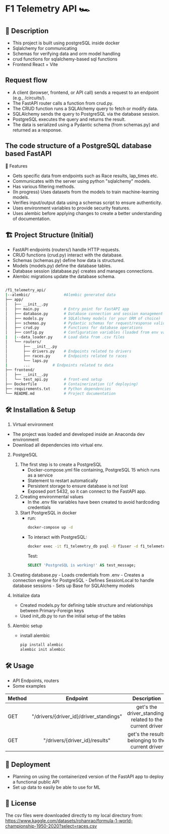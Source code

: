 # F1 Telemetry API 🏎️
## 📖 Description
- This project is built using postgreSQL inside docker
- Sqlalchemy for communicating
- Schemas for verifying data and orm model handling
- crud functions for sqlalchemy-based sql functions
- Frontend React + Vite

## Request flow
- A client (browser, frontend, or API call) sends a request to an endpoint (e.g., /circuits/).
- The FastAPI router calls a function from crud.py.
- The CRUD function runs a SQLAlchemy query to fetch or modify data.
- SQLAlchemy sends the query to PostgreSQL via the database session.
- PostgreSQL executes the query and returns the result.
- The data is serialized using a Pydantic schema (from schemas.py) and returned as a response.
  
## The code structure of a PostgreSQL database based FastAPI
🚀 Features
  - Gets specific data from endpoints such as Race results, lap_times etc.
  - Communicates with the server using python "sqlalchemy" models.
  - Has various filtering methods.
  - (In progress) Uses datasets from the models to train machine-learning models.
  - Verifies input/output data using a schemas script to ensure authenticity.
  - Uses environment variables to provide security features.
  - Uses alembic before applying changes to create a better understanding of documentation.
## 🏗️ Project Structure (Initial)
- FastAPI endpoints (routers/) handle HTTP requests.
- CRUD functions (crud.py) interact with the database.
- Schemas (schemas.py) define how data is structured.
- Models (models.py) define the database tables.
- Database session (database.py) creates and manages connections.
- Alembic migrations update the database schema.
```bash

/f1_telemetry_api/
|--alembic/               #Alembic generated data
├── app/
│   ├── __init__.py
│   ├── main.py           # Entry point for FastAPI app
│   ├── database.py       # Database connection and session management
│   ├── models.py         # SQLAlchemy models (or your ORM of choice)
│   ├── schemas.py        # Pydantic schemas for request/response validation
│   ├── crud.py           # Functions for database operations
│   ├── config.py         # Configuration variables (loaded from env vars)
|   |--data_loader.py     # Load data from .csv files
│   └── routers/
│       ├── __init__.py
│       ├── drivers.py    # Endpoints related to drivers
│       ├── races.py      # Endpoints related to races
│       └── laps.py
|       ...          # Endpoints related to data
├── frontend/
│   ├── __init__.py
│   └── test_api.py       # front-end setup
├── Dockerfile            # Containerization (if deploying)
├── requirements.txt      # Python dependencies
└── README.md             # Project documentation
```
## 🛠️ Installation & Setup
 1. Virtual environment
 - The project was loaded and developed inside an Anaconda dev environment
 - Download all dependencies into virtual env.
 2. PostgreSQL
    1. The first step is to create a PostgreSQL
        - Docker-compose.yml file containing, PostgreSQL 15 which runs as a service
        - Statement to restart automatically
        - Persistent storage to ensure database is not lost
        - Exposed port 5432, so it can connect to the FastAPI app.
    2. Creating environmental values
       - In the .env file variables have been created to avoid hardcoding credentials
    3. Start PostgreSQL in docker
        - run:
            ```sh
            docker-compose up -d
            ```
        - To interact with PostgreSQL:
          ```sh
          docker exec -it f1_telemetry_db psql -U f1user -d f1_telemetry
          ```
          Test:
          ```SQL
          SELECT 'PostgreSQL is working!' AS test_message;
          ```
  3. Creating database.py
    - Loads credentials from .env
    - Creates a connection engine for PostgreSQL
    - Defines SessionLocal to handle database sessions
    - Sets up Base for SQLAlchemy models

4. Initialize data
   - Created models.py for defining table structure and relationships between Primary-Foreign keys
   - Used init_db.py to run the initial setup of the tables
5. Alembic setup
   - install alembic
     ```bash
     pip install alembic
     alembic init alembic
        ```
  
## 🛠️ Usage
- API Endpoints, routers
- Some examples

| Method        | Endpoint                                     | Description   |
| ------------- |:--------------------------------------------:| :------------:|
| GET           | "/drivers/{driver_id}/driver_standings"      |get's the driver_standings related to the current driver       |
| GET           | "/drivers/{driver_id}/results"               |get's the results belonging to the current driver              |


## 🔗 Deployment
- Planning on using the containerized version of the FastAPI app to deploy a functional public API
- Set up data to easily be able to use for ML

## 📜 License
The csv files were downloaded directly to my local directory from: https://www.kaggle.com/datasets/rohanrao/formula-1-world-championship-1950-2020?select=races.csv
